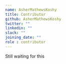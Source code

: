 ```yaml
---
name: AsherMathewsKoshy
title: Contributor
github: AsherMathewsKoshy
twitter: ""
linkedin: ""
slack: ""
joining_date: ""
role : contributor
---
```


Still waiting for this
